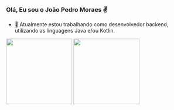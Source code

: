 ### Olá, Eu sou o João Pedro Moraes ✌

- 🔭 Atualmente estou trabalhando como desenvolvedor backend, utilizando as linguagens Java e/ou Kotlin.

<div>
  <img height="180em" src="https://github-readme-stats.vercel.app/api?username=jpmoraess&show_icons=true&theme=dracula&include_all_commits=true&count_private=true"/>
  <img height="180em" src="https://github-readme-stats.vercel.app/api/top-langs/?username=jpmoraess&layout=compact&langs_count=16&theme=dracula"/>
</div>  

